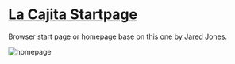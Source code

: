 # [La Cajita Startpage](https://inicio.lacajita.es)

Browser start page or homepage base on [this one by Jared Jones](https://github.com/Jaredk3nt/homepage).

![homepage](https://i.redd.it/cbnzq36zj3601.gif)
